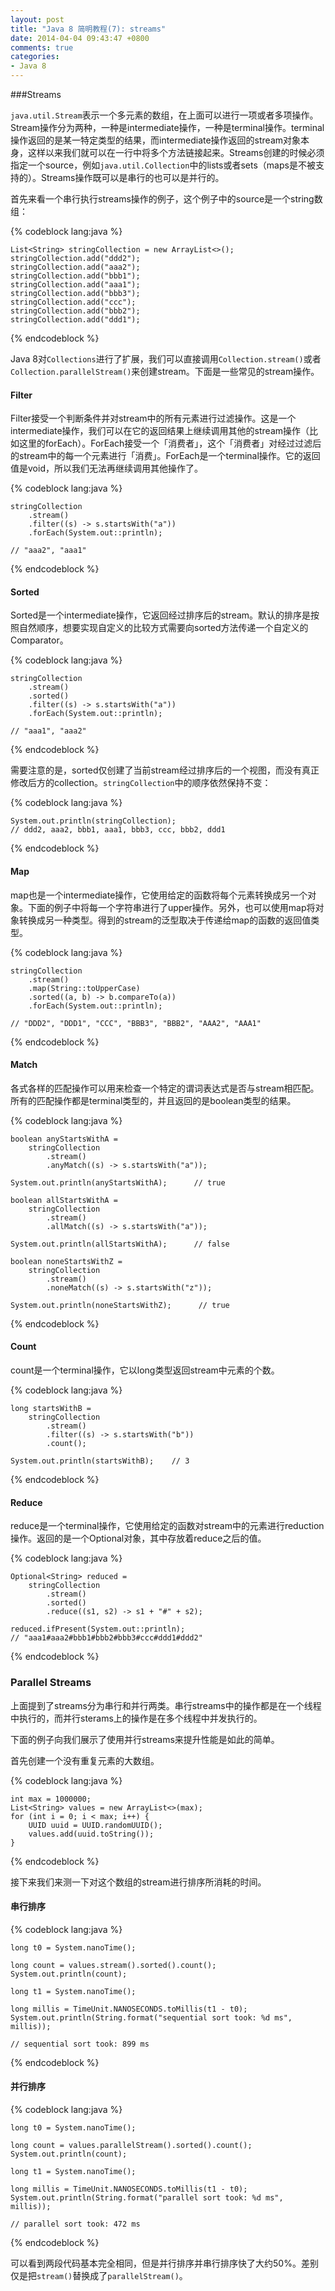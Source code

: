 ```yaml
---
layout: post
title: "Java 8 简明教程(7): streams"
date: 2014-04-04 09:43:47 +0800
comments: true
categories: 
- Java 8
---
```


###Streams

`java.util.Stream`表示一个多元素的数组，在上面可以进行一项或者多项操作。Stream操作分为两种，一种是intermediate操作，一种是terminal操作。terminal操作返回的是某一特定类型的结果，而intermediate操作返回的stream对象本身，这样以来我们就可以在一行中将多个方法链接起来。Streams创建的时候必须指定一个source，例如`java.util.Collection`中的lists或者sets（maps是不被支持的）。Streams操作既可以是串行的也可以是并行的。

<!--more-->

首先来看一个串行执行streams操作的例子，这个例子中的source是一个string数组：

{% codeblock lang:java %}

	List<String> stringCollection = new ArrayList<>();
	stringCollection.add("ddd2");
	stringCollection.add("aaa2");
	stringCollection.add("bbb1");
	stringCollection.add("aaa1");
	stringCollection.add("bbb3");
	stringCollection.add("ccc");
	stringCollection.add("bbb2");
	stringCollection.add("ddd1");

{% endcodeblock %}

Java 8对`Collections`进行了扩展，我们可以直接调用`Collection.stream()`或者`Collection.parallelStream()`来创建stream。下面是一些常见的stream操作。

#### Filter ####

Filter接受一个判断条件并对stream中的所有元素进行过滤操作。这是一个intermediate操作，我们可以在它的返回结果上继续调用其他的stream操作（比如这里的forEach）。ForEach接受一个「消费者」，这个「消费者」对经过过滤后的stream中的每一个元素进行「消费」。ForEach是一个terminal操作。它的返回值是void，所以我们无法再继续调用其他操作了。

{% codeblock lang:java %}

	stringCollection
	    .stream()
	    .filter((s) -> s.startsWith("a"))
	    .forEach(System.out::println);
	
	// "aaa2", "aaa1"

{% endcodeblock %}

#### Sorted ####

Sorted是一个intermediate操作，它返回经过排序后的stream。默认的排序是按照自然顺序，想要实现自定义的比较方式需要向sorted方法传递一个自定义的Comparator。

{% codeblock lang:java %}

	stringCollection
	    .stream()
	    .sorted()
	    .filter((s) -> s.startsWith("a"))
	    .forEach(System.out::println);
	
	// "aaa1", "aaa2"

{% endcodeblock %}

需要注意的是，sorted仅创建了当前stream经过排序后的一个视图，而没有真正修改后方的collection。`stringCollection`中的顺序依然保持不变：

{% codeblock lang:java %}

	System.out.println(stringCollection);
	// ddd2, aaa2, bbb1, aaa1, bbb3, ccc, bbb2, ddd1

{% endcodeblock %}

#### Map ####

map也是一个intermediate操作，它使用给定的函数将每个元素转换成另一个对象。下面的例子中将每一个字符串进行了upper操作。另外，也可以使用map将对象转换成另一种类型。得到的stream的泛型取决于传递给map的函数的返回值类型。

{% codeblock lang:java %}

	stringCollection
	    .stream()
	    .map(String::toUpperCase)
	    .sorted((a, b) -> b.compareTo(a))
	    .forEach(System.out::println);
	
	// "DDD2", "DDD1", "CCC", "BBB3", "BBB2", "AAA2", "AAA1"

{% endcodeblock %}

#### Match ####

各式各样的匹配操作可以用来检查一个特定的谓词表达式是否与stream相匹配。所有的匹配操作都是terminal类型的，并且返回的是boolean类型的结果。

{% codeblock lang:java %}

	boolean anyStartsWithA =
	    stringCollection
	        .stream()
	        .anyMatch((s) -> s.startsWith("a"));
	
	System.out.println(anyStartsWithA);      // true
	
	boolean allStartsWithA =
	    stringCollection
	        .stream()
	        .allMatch((s) -> s.startsWith("a"));
	
	System.out.println(allStartsWithA);      // false
	
	boolean noneStartsWithZ =
	    stringCollection
	        .stream()
	        .noneMatch((s) -> s.startsWith("z"));
	
	System.out.println(noneStartsWithZ);      // true

{% endcodeblock %}

#### Count ####

count是一个terminal操作，它以long类型返回stream中元素的个数。

{% codeblock lang:java %}

	long startsWithB =
	    stringCollection
	        .stream()
	        .filter((s) -> s.startsWith("b"))
	        .count();
	
	System.out.println(startsWithB);    // 3

{% endcodeblock %}

#### Reduce ####

reduce是一个terminal操作，它使用给定的函数对stream中的元素进行reduction操作。返回的是一个Optional对象，其中存放着reduce之后的值。

{% codeblock lang:java %}

	Optional<String> reduced =
	    stringCollection
	        .stream()
	        .sorted()
	        .reduce((s1, s2) -> s1 + "#" + s2);
	
	reduced.ifPresent(System.out::println);
	// "aaa1#aaa2#bbb1#bbb2#bbb3#ccc#ddd1#ddd2"

{% endcodeblock %}

### Parallel Streams ###

上面提到了streams分为串行和并行两类。串行streams中的操作都是在一个线程中执行的，而并行sterams上的操作是在多个线程中并发执行的。

下面的例子向我们展示了使用并行streams来提升性能是如此的简单。

首先创建一个没有重复元素的大数组。

{% codeblock lang:java %}

	int max = 1000000;
	List<String> values = new ArrayList<>(max);
	for (int i = 0; i < max; i++) {
	    UUID uuid = UUID.randomUUID();
	    values.add(uuid.toString());
	}

{% endcodeblock %}

接下来我们来测一下对这个数组的stream进行排序所消耗的时间。

#### 串行排序 ####

{% codeblock lang:java %}

	long t0 = System.nanoTime();
	
	long count = values.stream().sorted().count();
	System.out.println(count);
	
	long t1 = System.nanoTime();
	
	long millis = TimeUnit.NANOSECONDS.toMillis(t1 - t0);
	System.out.println(String.format("sequential sort took: %d ms", millis));
	
	// sequential sort took: 899 ms

{% endcodeblock %}

#### 并行排序 ####

{% codeblock lang:java %}

	long t0 = System.nanoTime();
	
	long count = values.parallelStream().sorted().count();
	System.out.println(count);
	
	long t1 = System.nanoTime();
	
	long millis = TimeUnit.NANOSECONDS.toMillis(t1 - t0);
	System.out.println(String.format("parallel sort took: %d ms", millis));
	
	// parallel sort took: 472 ms

{% endcodeblock %}

可以看到两段代码基本完全相同，但是并行排序并串行排序快了大约50%。差别仅是把`stream()`替换成了`parallelStream()`。